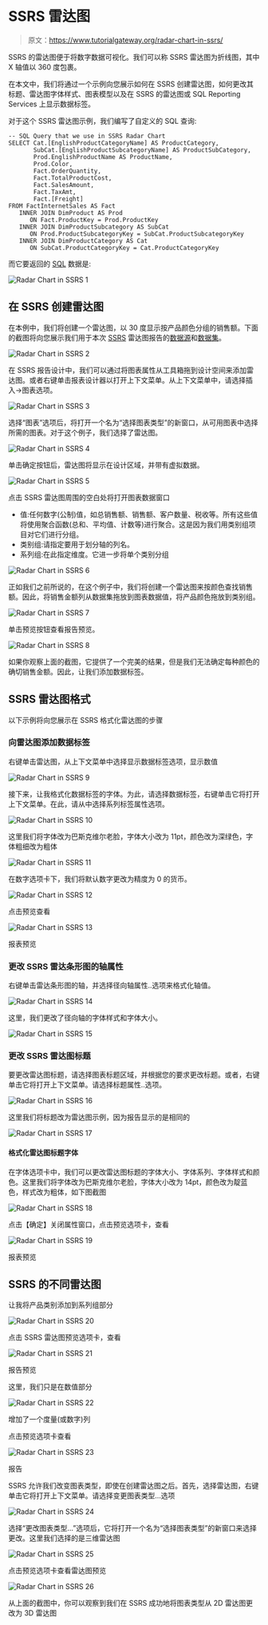 # SSRS 雷达图

> 原文：<https://www.tutorialgateway.org/radar-chart-in-ssrs/>

SSRS 的雷达图便于将数字数据可视化。我们可以称 SSRS 雷达图为折线图，其中 X 轴值以 360 度包裹。

在本文中，我们将通过一个示例向您展示如何在 SSRS 创建雷达图，如何更改其标题、雷达图字体样式、图表模型以及在 SSRS 的雷达图或 SQL Reporting Services 上显示数据标签。

对于这个 SSRS 雷达图示例，我们编写了自定义的 SQL 查询:

```
-- SQL Query that we use in SSRS Radar Chart
SELECT Cat.[EnglishProductCategoryName] AS ProductCategory, 
       SubCat.[EnglishProductSubcategoryName] AS ProductSubCategory, 
       Prod.EnglishProductName AS ProductName, 
       Prod.Color, 
       Fact.OrderQuantity, 
       Fact.TotalProductCost, 
       Fact.SalesAmount, 
       Fact.TaxAmt, 
       Fact.[Freight]
FROM FactInternetSales AS Fact
   INNER JOIN DimProduct AS Prod
      ON Fact.ProductKey = Prod.ProductKey
   INNER JOIN DimProductSubcategory AS SubCat
      ON Prod.ProductSubcategoryKey = SubCat.ProductSubcategoryKey 
   INNER JOIN DimProductCategory AS Cat 
      ON SubCat.ProductCategoryKey = Cat.ProductCategoryKey
```

而它要返回的 [SQL](https://www.tutorialgateway.org/sql/) 数据是:

![Radar Chart in SSRS 1](img/bc1407af2df84b6d4d577300481556b1.png)

## 在 SSRS 创建雷达图

在本例中，我们将创建一个雷达图，以 30 度显示按产品颜色分组的销售额。下面的截图将向您展示我们用于本次 [SSRS](https://www.tutorialgateway.org/ssrs/) 雷达图报告的[数据源](https://www.tutorialgateway.org/ssrs-shared-data-source/)和[数据集](https://www.tutorialgateway.org/shared-dataset-in-ssrs/)。

![Radar Chart in SSRS 2](img/c6cb88059a388130517c64f6d10c4cfc.png)

在 SSRS 报告设计中，我们可以通过将图表属性从工具箱拖到设计空间来添加雷达图。或者右键单击报表设计器以打开上下文菜单。从上下文菜单中，请选择插入->图表选项。

![Radar Chart in SSRS 3](img/ea887a578aef6206df1cb37f2bd89a65.png)

选择“图表”选项后，将打开一个名为“选择图表类型”的新窗口，从可用图表中选择所需的图表。对于这个例子，我们选择了雷达图。

![Radar Chart in SSRS 4](img/3afe67a6f7d67a5863de7a4aa3f36baa.png)

单击确定按钮后，雷达图将显示在设计区域，并带有虚拟数据。

![Radar Chart in SSRS 5](img/c2c81990ac806917ae8dc4f6f6fcaed7.png)

点击 SSRS 雷达图周围的空白处将打开图表数据窗口

*   值:任何数字(公制)值，如总销售额、销售额、客户数量、税收等。所有这些值将使用聚合函数(总和、平均值、计数等)进行聚合。这是因为我们用类别组项目对它们进行分组。
*   类别组:请指定要用于划分轴的列名。
*   系列组:在此指定维度。它进一步将单个类别分组

![Radar Chart in SSRS 6](img/bac9550e989508d54370f1d73e5fafb0.png)

正如我们之前所说的，在这个例子中，我们将创建一个雷达图来按颜色查找销售额。因此，将销售金额列从数据集拖放到图表数据值，将产品颜色拖放到类别组。

![Radar Chart in SSRS 7](img/1a56ab60b2e80cfbc8c607d5538178d6.png)

单击预览按钮查看报告预览。

![Radar Chart in SSRS 8](img/a5e58d5805d600ac4738a166d9fe351d.png)

如果你观察上面的截图，它提供了一个完美的结果，但是我们无法确定每种颜色的确切销售金额。因此，让我们添加数据标签。

## SSRS 雷达图格式

以下示例将向您展示在 SSRS 格式化雷达图的步骤

### 向雷达图添加数据标签

右键单击雷达图，从上下文菜单中选择显示数据标签选项，显示数值

![Radar Chart in SSRS 9](img/e211458835be95dfb7db7f1ba82f3d67.png)

接下来，让我格式化数据标签的字体。为此，请选择数据标签，右键单击它将打开上下文菜单。在此，请从中选择系列标签属性选项。

![Radar Chart in SSRS 10](img/12527736e2ff5a10a07c39f439443a7a.png)

这里我们将字体改为巴斯克维尔老脸，字体大小改为 11pt，颜色改为深绿色，字体粗细改为粗体

![Radar Chart in SSRS 11](img/2d11f5f9880838dfe8d6f022462e6b30.png)

在数字选项卡下，我们将默认数字更改为精度为 0 的货币。

![Radar Chart in SSRS 12](img/666c21064c5a2f0fe1637fc23ff03758.png)

点击预览查看

![Radar Chart in SSRS 13](img/4458e4f41b0e90fcb8df76d398c31510.png)

报表预览

### 更改 SSRS 雷达条形图的轴属性

右键单击雷达条形图的轴，并选择径向轴属性..选项来格式化轴值。

![Radar Chart in SSRS 14](img/5294ff3ac4948c35a84dbe57137e084d.png)

这里，我们更改了径向轴的字体样式和字体大小。

![Radar Chart in SSRS 15](img/29dde7753f81121926aad095f00043f3.png)

### 更改 SSRS 雷达图标题

要更改雷达图标题，请选择图表标题区域，并根据您的要求更改标题。或者，右键单击它将打开上下文菜单。请选择标题属性..选项。

![Radar Chart in SSRS 16](img/2249314202c393e6bed6f8209ef70ea3.png)

这里我们将标题改为雷达图示例，因为报告显示的是相同的

![Radar Chart in SSRS 17](img/38621b3a1972c33e8b6e8b201dcdf600.png)

#### 格式化雷达图标题字体

在字体选项卡中，我们可以更改雷达图标题的字体大小、字体系列、字体样式和颜色。这里我们将字体改为巴斯克维尔老脸，字体大小改为 14pt，颜色改为靛蓝色，样式改为粗体，如下图截图

![Radar Chart in SSRS 18](img/8f88e412d5cf5f9286ba2a11b5915d84.png)

点击【确定】关闭属性窗口，点击预览选项卡，查看

![Radar Chart in SSRS 19](img/ac27837d7db2bb019936225f6dac2797.png)

报表预览

## SSRS 的不同雷达图

让我将产品类别添加到系列组部分

![Radar Chart in SSRS 20](img/b4299f976f5350c2406d325df853b187.png)

点击 SSRS 雷达图预览选项卡，查看

![Radar Chart in SSRS 21](img/da40e35a30d25c4a472c9d88045cf10e.png)

报告预览

这里，我们只是在数值部分

![Radar Chart in SSRS 22](img/5a981ff987a84f8dc0b77baec55176c0.png)

增加了一个度量(或数字)列

点击预览选项卡查看

![Radar Chart in SSRS 23](img/f2120d2757ffd1206f961e6f23f096fd.png)

报告

SSRS 允许我们改变图表类型，即使在创建雷达图之后。首先，选择雷达图，右键单击它将打开上下文菜单。请选择变更图表类型…选项

![Radar Chart in SSRS 24](img/88181115c546d3a6791fab322b002f11.png)

选择“更改图表类型...”选项后，它将打开一个名为“选择图表类型”的新窗口来选择更改。这里我们选择的是三维雷达图

![Radar Chart in SSRS 25](img/b9e492e37547dc0f543317fff83cc172.png)

点击预览选项卡查看雷达图预览

![Radar Chart in SSRS 26](img/8983c4150a3df438aeeb94f0d9ae24ef.png)

从上面的截图中，你可以观察到我们在 SSRS 成功地将图表类型从 2D 雷达图更改为 3D 雷达图
